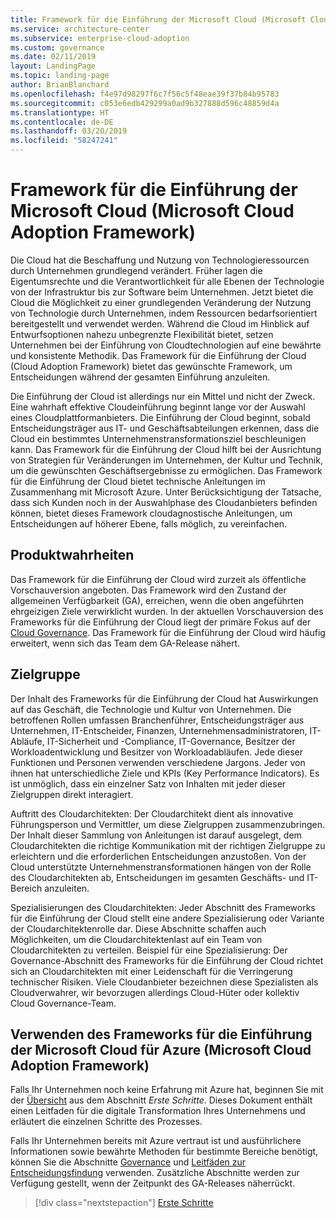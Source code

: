 ```yaml
---
title: Framework für die Einführung der Microsoft Cloud (Microsoft Cloud Adoption Framework)
ms.service: architecture-center
ms.subservice: enterprise-cloud-adoption
ms.custom: governance
ms.date: 02/11/2019
layout: LandingPage
ms.topic: landing-page
author: BrianBlanchard
ms.openlocfilehash: f4e97d98297f6c7f56c5f48eae39f37b84b95783
ms.sourcegitcommit: c053e6edb429299a0ad9b327888d596c48859d4a
ms.translationtype: HT
ms.contentlocale: de-DE
ms.lasthandoff: 03/20/2019
ms.locfileid: "58247241"
---
```

# <a name="microsoft-cloud-adoption-framework-for-azure"></a>Framework für die Einführung der Microsoft Cloud (Microsoft Cloud Adoption Framework)

Die Cloud hat die Beschaffung und Nutzung von Technologieressourcen durch Unternehmen grundlegend verändert. Früher lagen die Eigentumsrechte und die Verantwortlichkeit für alle Ebenen der Technologie von der Infrastruktur bis zur Software beim Unternehmen. Jetzt bietet die Cloud die Möglichkeit zu einer grundlegenden Veränderung der Nutzung von Technologie durch Unternehmen, indem Ressourcen bedarfsorientiert bereitgestellt und verwendet werden. Während die Cloud im Hinblick auf Entwurfsoptionen nahezu unbegrenzte Flexibilität bietet, setzen Unternehmen bei der Einführung von Cloudtechnologien auf eine bewährte und konsistente Methodik. Das Framework für die Einführung der Cloud (Cloud Adoption Framework) bietet das gewünschte Framework, um Entscheidungen während der gesamten Einführung anzuleiten.

Die Einführung der Cloud ist allerdings nur ein Mittel und nicht der Zweck. Eine wahrhaft effektive Cloudeinführung beginnt lange vor der Auswahl eines Cloudplattformanbieters. Die Einführung der Cloud beginnt, sobald Entscheidungsträger aus IT- und Geschäftsabteilungen erkennen, dass die Cloud ein bestimmtes Unternehmenstransformationsziel beschleunigen kann. Das Framework für die Einführung der Cloud hilft bei der Ausrichtung von Strategien für Veränderungen im Unternehmen, der Kultur und Technik, um die gewünschten Geschäftsergebnisse zu ermöglichen. Das Framework für die Einführung der Cloud bietet technische Anleitungen im Zusammenhang mit Microsoft Azure. Unter Berücksichtigung der Tatsache, dass sich Kunden noch in der Auswahlphase des Cloudanbieters befinden können, bietet dieses Framework cloudagnostische Anleitungen, um Entscheidungen auf höherer Ebene, falls möglich, zu vereinfachen.

## <a name="product-truths"></a>Produktwahrheiten

Das Framework für die Einführung der Cloud wird zurzeit als öffentliche Vorschauversion angeboten. Das Framework wird den Zustand der allgemeinen Verfügbarkeit (GA), erreichen, wenn die oben angeführten ehrgeizigen Ziele verwirklicht wurden. In der aktuellen Vorschauversion des Frameworks für die Einführung der Cloud liegt der primäre Fokus auf der [Cloud Governance](./governance/journeys/overview.md). Das Framework für die Einführung der Cloud wird häufig erweitert, wenn sich das Team dem GA-Release nähert.

## <a name="audience"></a>Zielgruppe

Der Inhalt des Frameworks für die Einführung der Cloud hat Auswirkungen auf das Geschäft, die Technologie und Kultur von Unternehmen. Die betroffenen Rollen umfassen Branchenführer, Entscheidungsträger aus Unternehmen, IT-Entscheider, Finanzen, Unternehmensadministratoren, IT-Abläufe, IT-Sicherheit und -Compliance, IT-Governance, Besitzer der Workloadentwicklung und Besitzer von Workloadabläufen. Jede dieser Funktionen und Personen verwenden verschiedene Jargons. Jeder von ihnen hat unterschiedliche Ziele und KPIs (Key Performance Indicators). Es ist unmöglich, dass ein einzelner Satz von Inhalten mit jeder dieser Zielgruppen direkt interagiert.

Auftritt des Cloudarchitekten: Der Cloudarchitekt dient als innovative Führungsperson und Vermittler, um diese Zielgruppen zusammenzubringen. Der Inhalt dieser Sammlung von Anleitungen ist darauf ausgelegt, dem Cloudarchitekten die richtige Kommunikation mit der richtigen Zielgruppe zu erleichtern und die erforderlichen Entscheidungen anzustoßen. Von der Cloud unterstützte Unternehmenstransformationen hängen von der Rolle des Cloudarchitekten ab, Entscheidungen im gesamten Geschäfts- und IT-Bereich anzuleiten.

Spezialisierungen des Cloudarchitekten: Jeder Abschnitt des Frameworks für die Einführung der Cloud stellt eine andere Spezialisierung oder Variante der Cloudarchitektenrolle dar. Diese Abschnitte schaffen auch Möglichkeiten, um die Cloudarchitektenlast auf ein Team von Cloudarchitekten zu verteilen. Beispiel für eine Spezialisierung: Der Governance-Abschnitt des Frameworks für die Einführung der Cloud richtet sich an Cloudarchitekten mit einer Leidenschaft für die Verringerung technischer Risiken. Viele Cloudanbieter bezeichnen diese Spezialisten als Cloudverwahrer, wir bevorzugen allerdings Cloud-Hüter oder kollektiv Cloud Governance-Team.

## <a name="how-to-use-the-microsoft-cloud-adoption-framework-for-azure"></a>Verwenden des Frameworks für die Einführung der Microsoft Cloud für Azure (Microsoft Cloud Adoption Framework)

Falls Ihr Unternehmen noch keine Erfahrung mit Azure hat, beginnen Sie mit der [Übersicht](./getting-started/overview.md) aus dem Abschnitt *Erste Schritte*. Dieses Dokument enthält einen Leitfaden für die digitale Transformation Ihres Unternehmens und erläutert die einzelnen Schritte des Prozesses.

Falls Ihr Unternehmen bereits mit Azure vertraut ist und ausführlichere Informationen sowie bewährte Methoden für bestimmte Bereiche benötigt, können Sie die Abschnitte [Governance](./governance/overview.md) und [Leitfäden zur Entscheidungsfindung](./decision-guides/overview.md) verwenden. Zusätzliche Abschnitte werden zur Verfügung gestellt, wenn der Zeitpunkt des GA-Releases näherrückt.

> [!div class="nextstepaction"]
> [Erste Schritte](./getting-started/overview.md)